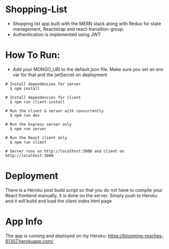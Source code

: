 # Shopping-List
- Shopping list app built with the MERN stack along with Redux for state management, Reactstrap and react-transition-group.
- Authentication is implemented using JWT 

# How To Run:

- Add your MONGO_URI to the default.json file. Make sure you set an env var for that and the jwtSecret on deployment

```
# Install dependencies for server
  $ npm install

# Install dependencies for client
  $ npm run client-install

# Run the client & server with concurrently
  $ npm run dev

# Run the Express server only
  $ npm run server

# Run the React client only
  $ npm run client

# Server runs on http://localhost:5000 and client on http://localhost:3000
```

# Deployment
There is a Heroku post build script so that you do not have to compile your React frontend manually, it is done on the server. Simply push to Heroku and it will build and load the client index.html page

# App Info

The app is running and deployed on my Heroku: https://blooming-reaches-61307.herokuapp.com/
